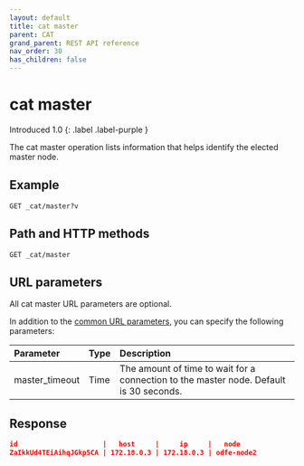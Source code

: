 ```yaml
---
layout: default
title: cat master
parent: CAT
grand_parent: REST API reference
nav_order: 30
has_children: false
---
```


# cat master
Introduced 1.0
{: .label .label-purple }

The cat master operation lists information that helps identify the elected master node.

## Example

```
GET _cat/master?v
```

## Path and HTTP methods

```
GET _cat/master
```

## URL parameters

All cat master URL parameters are optional.

In addition to the [common URL parameters]({{site.url}}{{site.baseurl}}/opensearch/rest-api/cat/index#common-url-parameters), you can specify the following parameters:

Parameter | Type | Description
:--- | :--- | :---
master_timeout | Time | The amount of time to wait for a connection to the master node. Default is 30 seconds.


## Response

```json
id                     |   host     |     ip     |   node
ZaIkkUd4TEiAihqJGkp5CA | 172.18.0.3 | 172.18.0.3 | odfe-node2
```
